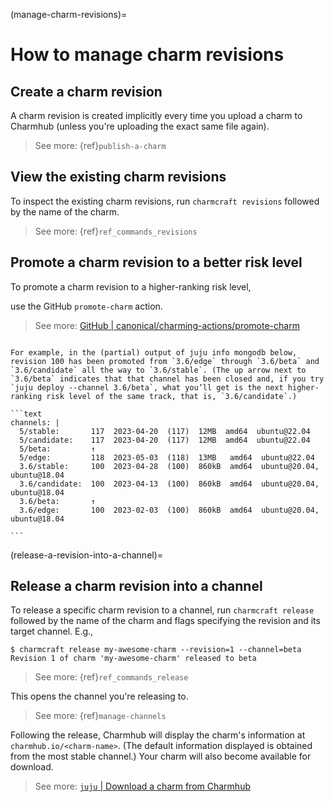 (manage-charm-revisions)=
# How to manage charm revisions

<!--As opposed to resource revisions. (Or bundle revisions, but that's being phased out.)-->

## Create a charm revision

A charm revision is created implicitly every time you upload a charm to Charmhub (unless you're uploading the exact same file again).

> See more: {ref}`publish-a-charm`

## View the existing charm revisions


 To inspect the existing charm revisions, run `charmcraft revisions` followed by the name of the charm. 

> See more: {ref}`ref_commands_revisions`


## Promote a charm revision to a better risk level

To promote a charm revision to a higher-ranking risk level,

<!--this method is dispreferred
release it again, specifying the target risk level. E.g., if your charm was on `5/beta`, to promote it to `candidate`, run:


```text
charmcraft release --revision 118 --channel=5/candidate
```

Alternatively,  
-->

use the GitHub `promote-charm` action.

> See more: [GitHub | canonical/charming-actions/promote-charm](https://github.com/canonical/charming-actions/tree/2.6.0/promote-charm)

````{dropdown} Example outcome

For example, in the (partial) output of juju info mongodb below, revision 100 has been promoted from `3.6/edge` through `3.6/beta` and `3.6/candidate` all the way to `3.6/stable`. (The up arrow next to `3.6/beta` indicates that that channel has been closed and, if you try `juju deploy --channel 3.6/beta`, what you’ll get is the next higher-ranking risk level of the same track, that is, `3.6/candidate`.)

```text
channels: |
  5/stable:       117  2023-04-20  (117)  12MB  amd64  ubuntu@22.04
  5/candidate:    117  2023-04-20  (117)  12MB  amd64  ubuntu@22.04
  5/beta:         ↑
  5/edge:         118  2023-05-03  (118)  13MB   amd64  ubuntu@22.04
  3.6/stable:     100  2023-04-28  (100)  860kB  amd64  ubuntu@20.04, ubuntu@18.04
  3.6/candidate:  100  2023-04-13  (100)  860kB  amd64  ubuntu@20.04, ubuntu@18.04
  3.6/beta:       ↑
  3.6/edge:       100  2023-02-03  (100)  860kB  amd64  ubuntu@20.04, ubuntu@18.04

```
````


(release-a-revision-into-a-channel)=
## Release a charm revision into a channel

To release a specific charm revision to a channel, run `charmcraft release` followed by the name of the charm and flags specifying the revision and its target channel. E.g.,

```text
$ charmcraft release my-awesome-charm --revision=1 --channel=beta
Revision 1 of charm 'my-awesome-charm' released to beta
```

> See more: {ref}`ref_commands_release`


This opens the channel you're releasing to.


> See more: {ref}`manage-channels`


Following the release, Charmhub will display the charm's information at `charmhub.io/<charm-name>`. (The default information displayed is obtained from the most stable channel.) Your charm will also become available for download.

> See more: [`juju` | Download a charm from Charmhub](https://juju.is/docs/juju/manage-charms-or-bundles#download-a-charmhub-charm)


